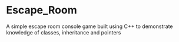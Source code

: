 # Escape_Room
A simple escape room console game built using C++ to demonstrate knowledge of classes, inheritance and pointers 
